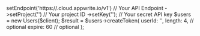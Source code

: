 <?php

use Appwrite\Client;
use Appwrite\Services\Users;

$client = (new Client())
    ->setEndpoint('https://<REGION>.cloud.appwrite.io/v1') // Your API Endpoint
    ->setProject('<YOUR_PROJECT_ID>') // Your project ID
    ->setKey('<YOUR_API_KEY>'); // Your secret API key

$users = new Users($client);

$result = $users->createToken(
    userId: '<USER_ID>',
    length: 4, // optional
    expire: 60 // optional
);